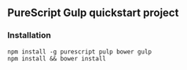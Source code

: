 PureScript Gulp quickstart project
----

### Installation
```
npm install -g purescript pulp bower gulp
npm install && bower install
```
